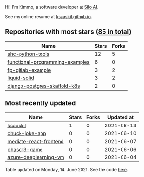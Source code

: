 Hi! I'm Kimmo, a software developer at [Silo AI](https://silo.ai/).

See my online resume at [ksaaskil.github.io](https://ksaaskil.github.io).

<!-- repositories starts -->

## Repositories with most stars ([85 in total](https://github.com/ksaaskil?tab=repositories))
| Name        | Stars           | Forks  |
| ------------- |-------------| -----|
|[shc-python-tools](https://github.com/ksaaskil/shc-python-tools)|12|5
|[functional-programming-examples](https://github.com/ksaaskil/functional-programming-examples)|6|0
|[fp-gitlab-example](https://github.com/ksaaskil/fp-gitlab-example)|3|2
|[liquid-solid](https://github.com/ksaaskil/liquid-solid)|3|2
|[django-postgres-skaffold-k8s](https://github.com/ksaaskil/django-postgres-skaffold-k8s)|2|0

<!-- repositories ends -->
<!-- recent_repositories starts -->

## Most recently updated
| Name        | Stars           | Forks  | Updated at
| ------------- |-------------| -----|-----|
|[ksaaskil](https://github.com/ksaaskil/ksaaskil)|1|0|2021-06-13
|[chuck-joke-app](https://github.com/ksaaskil/chuck-joke-app)|0|0|2021-06-10
|[mediate-react-frontend](https://github.com/ksaaskil/mediate-react-frontend)|0|0|2021-06-07
|[phaser3-game](https://github.com/ksaaskil/phaser3-game)|0|0|2021-06-06
|[azure-deeplearning-vm](https://github.com/ksaaskil/azure-deeplearning-vm)|0|0|2021-06-04

<!-- recent_repositories ends -->
<!-- updated_at starts -->
Table updated on Monday, 14. June 2021. See the code [here](https://github.com/ksaaskil/ksaaskil).
<!-- updated_at ends -->
